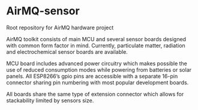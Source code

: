 # AirMQ-sensor
Root repository for AirMQ hardware project

AirMQ toolkit consists of main MCU and several sensor boards designed with common form factor in mind. Currently, particulate matter, radiation and electrochemical sensor boards are available. 

MCU board includes advanced power circuitry which makes possible the use of reduced consumption modes while powering from batteries or solar panels. All ESP8266’s gpio pins are accessible with a separate 16-pin connector sharing pin numbering with most popular development boards. 

All boards share the same type of extension connector which allows for stackability limited by sensors size. 
